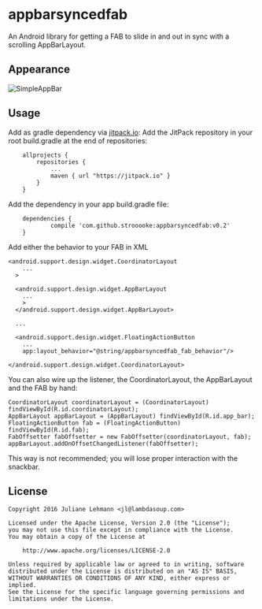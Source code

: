 # appbarsyncedfab
An Android library for getting a FAB to slide in and out in sync with a scrolling AppBarLayout.

## Appearance

![SimpleAppBar](https://cloud.githubusercontent.com/assets/856723/15891088/370d3210-2d73-11e6-866a-69ec9b1fcde1.gif)

## Usage

Add as gradle dependency via [jitpack.io]: Add the JitPack repository in your root build.gradle at the end of repositories:
```
	allprojects {
		repositories {
			...
			maven { url "https://jitpack.io" }
		}
	}
```

Add the dependency in your app build.gradle file:
```
	dependencies {
	        compile 'com.github.strooooke:appbarsyncedfab:v0.2'
	}
```

Add either the behavior to your FAB in XML
```
<android.support.design.widget.CoordinatorLayout
    ...
  >
  
  <android.support.design.widget.AppBarLayout
    ...
    >
  </android.support.design.widget.AppBarLayout>

  ...

  <android.support.design.widget.FloatingActionButton
    ...
    app:layout_behavior="@string/appbarsyncedfab_fab_behavior"/>

</android.support.design.widget.CoordinatorLayout>
```

You can also wire up the listener, the CoordinatorLayout, the AppBarLayout and the FAB by hand:
```
CoordinatorLayout coordinatorLayout = (CoordinatorLayout) findViewById(R.id.coordinatorLayout);
AppBarLayout appBarLayout = (AppBarLayout) findViewById(R.id.app_bar);
FloatingActionButton fab = (FloatingActionButton) findViewById(R.id.fab); 
FabOffsetter fabOffsetter = new FabOffsetter(coordinatorLayout, fab);
appBarLayout.addOnOffsetChangedListener(fabOffsetter);
```
This way is not recommended; you will lose proper interaction with the snackbar.

## License

    Copyright 2016 Juliane Lehmann <jl@lambdasoup.com>
    
    Licensed under the Apache License, Version 2.0 (the "License");
    you may not use this file except in compliance with the License.
    You may obtain a copy of the License at
    
        http://www.apache.org/licenses/LICENSE-2.0
    
    Unless required by applicable law or agreed to in writing, software
    distributed under the License is distributed on an "AS IS" BASIS,
    WITHOUT WARRANTIES OR CONDITIONS OF ANY KIND, either express or implied.
    See the License for the specific language governing permissions and
    limitations under the License.


[jitpack.io]: https://jitpack.io/#strooooke/appbarsyncedfab
